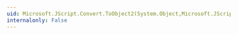 ```yaml
---
uid: Microsoft.JScript.Convert.ToObject2(System.Object,Microsoft.JScript.Vsa.VsaEngine)
internalonly: False
---
```

